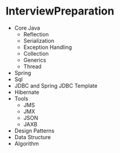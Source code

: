 # InterviewPreparation
* Core Java
  - Reflection
  - Serialization  
  - Exception Handling 
  - Collection 
  - Generics 
  - Thread 
* Spring
* Sql
* JDBC and Spring JDBC Template
* Hibernate
* Tools 
  - JMS 
  - JMX
  - JSON
  - JAXB
* Design Patterns
* Data Structure
* Algorithm 

  
  

